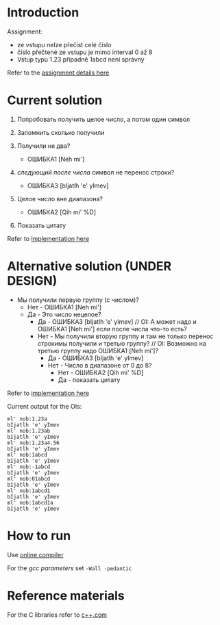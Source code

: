 # Introduction

Assignment:
- ze vstupu nelze přečíst celé číslo
- číslo přečtené ze vstupu je mimo interval 0 až 8
- Vstup typu 1.23 případně 1abcd není správný

Refer to the [assignment details here](Assignment.txt)

# Current solution

1. Попробовать получить целое число, а потом один символ
2. Запомнить сколько получили
 
3. Получили не два?
	- ОШИБКА1 [Neh mi']

4. _следующий после числа_ символ не перенос строки?
	- ОШИБКА3 [bIjatlh 'e' yImev]

5. Целое число вне диапазона?
	- ОШИБКА2 [Qih mi' %D]

6. Показать цитату

Refer to [implementation here](zahrivaci.c)

# Alternative solution (UNDER DESIGN)

- Мы получили первую группу (с числом)?
	- Нет - ОШИБКА1 [Neh mi']
	- Да - Это число нецелое?
		- Да - ОШИБКА3 [bIjatlh 'e' yImev] // OI: А может надо и ОШИБКА1 [Neh mi'] если после числа что-то есть?
		- Нет - Мы получили вторую группу и там не только перенос строкимы получили и третью группу? // OI: Возможно на третью группу надо ОШИБКА1 [Neh mi']?
			- Да - ОШИБКА3 [bIjatlh 'e' yImev]
			- Нет - Число в диапазоне от 0 до 8?				
				- Нет - ОШИБКА2 [Qih mi' %D]
				- Да - показать цитату

Refer to [implementation here](checker.c)

Current output for the OIs:
```
ml' nob:1.23a
bIjatlh 'e' yImev
ml' nob:1.23ab
bIjatlh 'e' yImev
ml' nob:1.23a4.56
bIjatlh 'e' yImev
ml' nob:1abcd
bIjatlh 'e' yImev
ml' nob:-1abcd
bIjatlh 'e' yImev
ml' nob:01abcd
bIjatlh 'e' yImev
ml' nob:1abcd1
bIjatlh 'e' yImev
ml' nob:1abcd1a
bIjatlh 'e' yImev
```

# How to run

Use [online compiler](https://rextester.com/l/c_online_compiler_gcc)

For the _gcc parameters_ set `-Wall -pedantic`

# Reference materials

For the C libraries refer to [c++.com](https://cplusplus.com/reference/clibrary/)
